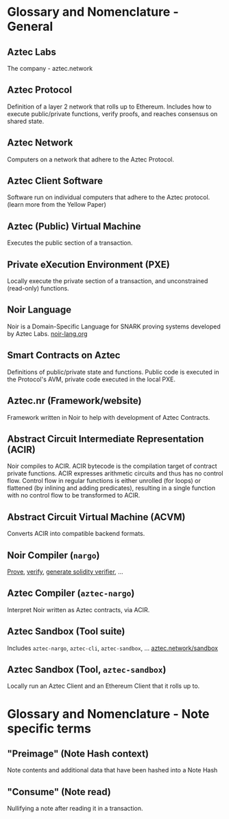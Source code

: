 # Glossary and Nomenclature - General

## Aztec Labs
The company - aztec.network

## Aztec Protocol
Definition of a layer 2 network that rolls up to Ethereum. Includes how to execute public/private functions, verify proofs, and reaches consensus on shared state.

## Aztec Network
Computers on a network that adhere to the Aztec Protocol.

## Aztec Client Software
Software run on individual computers that adhere to the Aztec protocol.
(learn more from the Yellow Paper)

## Aztec (Public) Virtual Machine
Executes the public section of a transaction.

## Private eXecution Environment (PXE)
Locally execute the private section of a transaction, and unconstrained (read-only) functions.

## Noir Language
Noir is a Domain-Specific Language for SNARK proving systems developed by Aztec Labs. [noir-lang.org](https://noir-lang.org/)

## Smart Contracts on Aztec
Definitions of public/private state and functions. Public code is executed in the Protocol's AVM, private code executed in the local PXE.

## Aztec.nr (Framework/website)
Framework written in Noir to help with development of Aztec Contracts.

## Abstract Circuit Intermediate Representation (ACIR)
Noir compiles to ACIR.
ACIR bytecode is the compilation target of contract private functions. ACIR expresses arithmetic circuits and thus has no control flow. Control flow in regular functions is either unrolled (for loops) or flattened (by inlining and adding predicates), resulting in a single function with no control flow to be transformed to ACIR.

## Abstract Circuit Virtual Machine (ACVM)
Converts ACIR into compatible backend formats.

## Noir Compiler (`nargo`)
[Prove](https://noir-lang.org/docs/reference/nargo_commands#nargo-prove), [verify](https://noir-lang.org/docs/reference/nargo_commands#nargo-verify), [generate solidity verifier](https://noir-lang.org/docs/how_to/how-to-solidity-verifier/), ...

## Aztec Compiler (`aztec-nargo`)
Interpret Noir written as Aztec contracts, via ACIR.

## Aztec Sandbox (Tool suite)
Includes `aztec-nargo`, `aztec-cli`, `aztec-sandbox`, ...
[aztec.network/sandbox](https://aztec.network/sandbox/)

## Aztec Sandbox (Tool, `aztec-sandbox`)
Locally run an Aztec Client and an Ethereum Client that it rolls up to.

# Glossary and Nomenclature - Note specific terms

## "Preimage" (Note Hash context)
Note contents and additional data that have been hashed into a Note Hash

## "Consume" (Note read)
Nullifying a note after reading it in a transaction.
